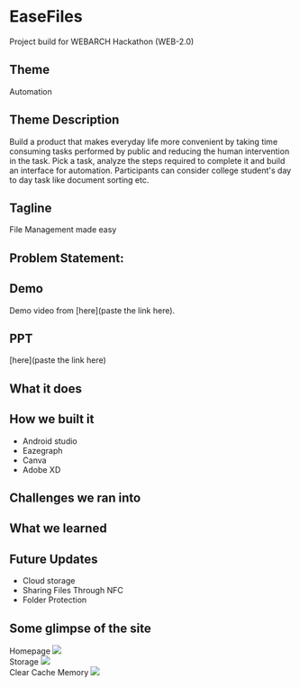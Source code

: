 # EaseFiles
Project build for WEBARCH Hackathon (WEB-2.0)

## Theme
Automation

## Theme Description
Build a product that makes everyday life more convenient by taking time 
consuming tasks performed by public and reducing the human intervention in 
the task.
Pick a task, analyze the steps required to complete it and build an interface for 
automation.
Participants can consider college student's day to day task like document sorting
etc.

## Tagline
File Management made easy

## Problem Statement:
<!-- Problem Statement: -->

## Demo
Demo video from [here](paste the link here).

## PPT
[here](paste the link here)

## What it does


## How we built it
- Android studio
- Eazegraph
- Canva
- Adobe XD

## Challenges we ran into

## What we learned


## Future Updates
- Cloud storage
- Sharing Files Through NFC
- Folder Protection

## Some glimpse of the site
Homepage
![](gitImg/EaseFiles2.png)
<br>
Storage
![](gitImg/EaseFiles3.png)
<br>
Clear Cache Memory
![](gitImg/EaseFiles1.png)

